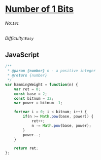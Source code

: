 # [Number of 1 Bits](https://leetcode.com/problems/number-of-1-bits/)
###### No:`191`
###### Difficulty:`Easy`
## JavaScript

```javascript
/**
 * @param {number} n - a positive integer
 * @return {number}
 */
var hammingWeight = function(n) {
    var ret = 0;
    const base = 2;
    const bitnum = 32;
    var power = bitnum -1;

    for(var i = 0; i < bitnum; i++) {
        if(n >= Math.pow(base, power)) {
            ret++;
            n -= Math.pow(base, power);
        }
        power--;
    }

    return ret;
};

```
